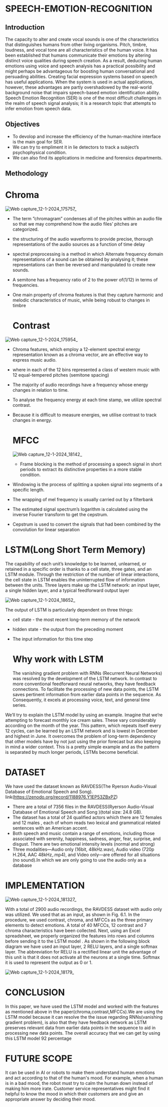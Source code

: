 # SPEECH-EMOTION-RECOGNITION

## Introduction

The capacity to alter and create vocal sounds is one of the characteristics that distinguishes
humans from other living organisms. Pitch, timbre, loudness, and vocal tone are all characteristics of the human voice. It has been established that humans communicate their emotions by
altering distinct voice qualities during speech creation. As a result, deducing human emotions
using voice and speech analysis has a practical possibility and might perhaps be advantageous
for boosting human conversational and persuading abilities. Creating facial expression systems
based on speech has useful applications. When the system is used in actual applications, however, these advantages are partly overshadowed by the real-world background noise that impairs
speech-based emotion identification ability. Speech Emotion Recognition (SER) is one of the
most difficult challenges in the realm of speech signal analysis; it is a research topic that attempts
to infer emotion from speech data.

## Objectives

* To devolop and increase the efficiency of the human-machine interface is the main goal
for SER.
* We can try to empliment it in lie detectors to track a subject’s psychophysical condition.
* We can also find its applications in medicine and forensics departments.

## Methodology
# Chroma

![Web capture_12-1-2024_175757_](https://github.com/Asifkletech/SPEECH-EMOTION-RECOGNITION/assets/151855456/e94ee948-21e9-4e32-8ae9-3c7727b7850f)
* The term ”chromagram” condenses all of the pitches within an audio file so that we may
comprehend how the audio files’ pitches are categorized.
* the structuring of the audio waveforms to provide precise, thorough representations of the
audio sources as a function of time delay
* spectral preprocessing is a method in which Alternate frequency domain representations
of a sound can be obtained by analysing it; these representations can then be reversed
and manipulated to create new sounds.
* A semitone has a frequency ratio of 2 to the power of(1/12) in terms of frequencies.
* One main property of chroma features is that they capture harmonic and melodic characteristics of music, while being robust to changes in timbre

  # Contrast 
  
![Web capture_12-1-2024_175954_](https://github.com/Asifkletech/SPEECH-EMOTION-RECOGNITION/assets/151855456/034372ad-5898-4756-8894-9a1101c47a09)

* Chroma features, which employ a 12-element spectral energy representation known as a
chroma vector, are an effective way to express music audio.
* where in each of the 12 bins represented a class of western music with 12 equal-tempered
pitches (semitone spacing)
* The majority of audio recordings have a frequency whose energy changes in relation to
time.
* To analyse the frequency energy at each time stamp, we utilize spectral contrast.
* Because it is difficult to measure energies, we utilise contrast to track changes in energy.

  # MFCC

  ![Web capture_12-1-2024_18142_](https://github.com/Asifkletech/SPEECH-EMOTION-RECOGNITION/assets/151855456/257d4d90-4ef0-46f5-8e0f-c507a92f38c6)

  * Frame blocking is the method of processing a speech signal in short periods to extract
its distinctive properties in a more stable condition.
* Windowing is the process of splitting a spoken signal into segments of a specific length.
* The wrapping of mel frequency is usually carried out by a filterbank
* The estimated signal spectrum’s logarithm is calculated using the inverse Fourier transform to get the cepstrum.
* Cepstrum is used to convert the signals that had been combined by the convolution for
linear separation

# LSTM(Long Short Term Memory)

The capability of each unit’s knowledge to be learned, unlearned, or retained in a specific order is
thanks to a cell state, three gates, and an LSTM module. Through the restriction of the number
of linear interactions, the cell state in LSTM enables the uninterrupted flow of information
between the units. Three layers make up the LSTM network: an input layer, a single hidden
layer, and a typical feedforward output layer

![Web capture_12-1-2024_18652_](https://github.com/Asifkletech/SPEECH-EMOTION-RECOGNITION/assets/151855456/bce5a6d0-a2c1-4451-bcff-2a6a6981b8a9)

The output of LSTM is particularly dependent on three things:
* cell state - the most recent long-term memory of the network
*  hidden state - the output from the preceding moment
* The input information for this time step

  # Why work with LSTM

  The vanishing gradient problem with RNNs (Recurrent Neural Networks) was resolved by the
development of the LSTM network. In contrast to more conventional feedforward neural networks, they have feedback connections. To facilitate the processing of new data points, the
LSTM saves pertinent information from earlier data points in the sequence. As Consequently,
it excels at processing voice, text, and general time series.

We’ll try to explain the LSTM model by using an example. Imagine that we’re
attempting to forecast monthly ice cream sales. These vary considerably according on the
month of the year. This pattern, which repeats itself every 12 cycles, can be learned by an LSTM
network and is lowest in December and highest in June. It overcomes the problem of long-term
dependency that other models have by not just using the prior forecast but also keeping in mind
a wider context. This is a pretty simple example and as the pattern is separated by much longer
periods, LSTMs become beneficial.

# DATASET

We have used the dataset known as RAVDESS(The Ryerson Audio-Visual Database of Emotional
Speech and Song). link(https://zenodo.org/record/1188976.Y1EP53ZBxPZ)
* There are a total of 7356 files in the RAVDESS(Ryerson Audio-Visual Database of Emotional Speech and Song )(total size: 24.8 GB).
* The dataset has a total of 24 qualified actors which there are 12 females and 12 males
 , each of whom reads two lexical and grammatical related sentences with an American
accent.
* Both speech and music contain a range of emotions, including those associated with serenity, happiness, sadness, anger, fear, surprise, and disgust. There are two emotional intensity levels (normal and strong)
* Three modalities—Audio only (16bit, 48kHz.wav), Audio video (720p H.264, AAC 48kHz,.mp4),
and Video only—are offered for all situations (no sound).In which we are only going to
use the audio only as a database

# IMPLEMENTATION

![Web capture_12-1-2024_181327_](https://github.com/Asifkletech/SPEECH-EMOTION-RECOGNITION/assets/151855456/2d097660-d66c-41a3-b275-f73f58eb934d)

With a total of 2900 audio recordings, the RAVDESS dataset with audio only was
utilized. We used that as an input, as shown in Fig. 6.1. In the procedure, we used contrast,
chroma, and MFCCs as the three primary elements to detect emotions. A total of 40 MFCCs,
12 contrast and 7 chroma characteristics have been collected. Next, using an Excel spreadsheet,
we properly organized the features into rows and columns before sending it to the LSTM model
. As shown in the following block diagram we have used an input layer, 2 RELU layers, and a
single softmax layer. The abbreviation for RELU is a rectified linear unit the advantage of this
unit is that it does not activate all the neurons at a single time. Softmax it is used to represent
the output as 0 or 1.

![Web capture_12-1-2024_18179_](https://github.com/Asifkletech/SPEECH-EMOTION-RECOGNITION/assets/151855456/6ff36ce8-8af6-4de4-9c59-d1ddafbe713b)


# CONCLUSION

In this paper, we have used the LSTM model and worked with the features as mentioned above in
the paper(chroma,contrast,MFCCs).We are using the LSTM model because it can resolve the
the issue regarding RNNs(vanishing gradient problem), is also that they have feedback network
as LSTM preserves relevant data from earlier data points in the sequence to aid in processing
new data points. The overall accuracy that we can get by using this LSTM model 92
percentage

# FUTURE SCOPE

It can be used in AI or robots to make them understand human emotions and act according
to that of the human's mood. For example, when a human is in a bad mood, the robot must try
to calm the human down instead of making him more irate. Customer service representatives
might find it helpful to know the mood in which their customers are and give an appropriate
answer by deciding their mood.


  
